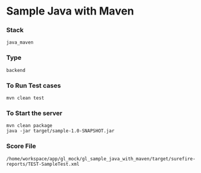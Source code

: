 # Sample Java with Maven

### Stack
    java_maven

### Type
    backend

### To Run Test cases
    mvn clean test
    
### To Start the server 
    mvn clean package 
    java -jar target/sample-1.0-SNAPSHOT.jar

### Score File
    /home/workspace/app/gl_mock/gl_sample_java_with_maven/target/surefire-reports/TEST-SampleTest.xml
